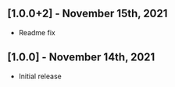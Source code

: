 ## [1.0.0+2] - November 15th, 2021

* Readme fix


## [1.0.0] - November 14th, 2021

* Initial release
